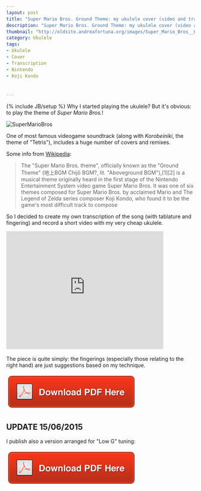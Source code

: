 ```yaml
---
layout: post
title: "Super Mario Bros. Ground Theme: my ukulele cover (video and transcription)"
description: "Super Mario Bros. Ground Theme: my ukulele cover (video and tab)"
thumbnail: "http://oldsite.andreafortuna.org/images/Super_Mario_Bros__Logo.png"
category: Ukulele
tags: 
- Ukulele
- Cover
- Transcription
- Nintendo
- Koji Kondo


---
```

{% include JB/setup %}
Why I started playing the ukulele? But it's obvious: to play the theme of *Super Mario Bros.*!

![SuperMarioBros](http://oldsite.andreafortuna.org/images/Super_Mario_Bros__Logo.png)
<!-- more -->

One of most famous videogame soundtrack  (along with *Korobeiniki*, the theme of "Tetris"), includes a huge number of covers and remixes.

Some info from [Wikipedia](http://en.wikipedia.org/wiki/Super_Mario_Bros._theme):

>The "Super Mario Bros. theme", officially known as the "Ground Theme" (地上BGM Chijō BGM?, lit. "Aboveground BGM"),[1][2] is a musical theme originally heard in the first stage of the Nintendo Entertainment System video game Super Mario Bros. It was one of six themes composed for Super Mario Bros. by acclaimed Mario and The Legend of Zelda series composer Koji Kondo, who found it to be the game's most difficult track to compose

So I decided to create my own transcription of the song (with tablature and fingering) and record a short video with my very cheap ukulele.

<iframe width="420" height="315" src="https://www.youtube.com/embed/eMZhDNBGWjY" frameborder="0" allowfullscreen></iframe>


The piece is quite simply: the fingerings (especially those relating to the right hand) are just suggestions based on my technique.

[![Download!](/images/Download-PDF-Button.png)](/files/SuperMarioBros.pdf)



UPDATE 15/06/2015
---

I publish also a version arranged for "Low G" tuning:

[![Download!](/images/Download-PDF-Button.png)](/ukulele/files/SuperMarioBrosLowG.pdf)
